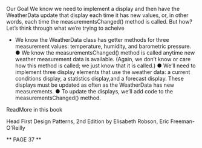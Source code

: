 Our Goal
We know we need to implement a display and then have the WeatherData update that display each time it has new values, or, in other words, each time the measurementsChanged() method is called. But how? Let’s think through what we’re trying to acheive

* We know the WeatherData class has getter methods for three measurement values: temperature, humidity, and barometric pressure.
● We know the measurementsChanged() method is called anytime new weather measurement data is available. (Again, we don’t know or care how this method is called; we just know that it is called.)
● We’ll need to implement three display elements that use the weather data: a current conditions display, a statistics display,and a forecast display. These displays must be updated as often as the WeatherData has new measurements.
● To update the displays, we’ll add code to the measurementsChanged() method.

ReadMore in this book 

Head First Design Patterns, 2nd Edition by Elisabeth Robson, Eric Freeman-O'Reilly

** PAGE 37 **
